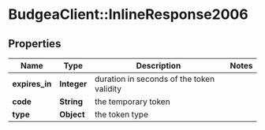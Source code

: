 # BudgeaClient::InlineResponse2006

## Properties
Name | Type | Description | Notes
------------ | ------------- | ------------- | -------------
**expires_in** | **Integer** | duration in seconds of the token validity | 
**code** | **String** | the temporary token | 
**type** | **Object** | the token type | 


